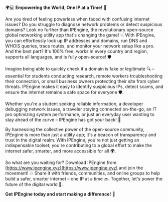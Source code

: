🌍💻 **Empowering the World, One IP at a Time!** 🚀

Are you tired of feeling powerless when faced with confusing internet issues? Do you struggle to diagnose network problems or detect suspicious domains? Look no further than IPEngine, the revolutionary open-source global networking utility app that's changing the game! 💥 With IPEngine, you can effortlessly look up IP addresses and domains, run DNS and WHOIS queries, trace routes, and monitor your network setup like a pro. And the best part? It's 100% free, works in every country and region, supports all languages, and is fully open-source! 🛡️

Imagine being able to quickly check if a domain is fake or legitimate 🔍 – essential for students conducting research, remote workers troubleshooting their connection, or small business owners protecting their site from cyber threats. IPEngine makes it easy to identify suspicious IPs, detect scams, and ensure the internet remains a safe space for everyone 🛡️.

Whether you're a student seeking reliable information, a developer debugging network issues, a traveler staying connected on-the-go, an IT pro optimizing system performance, or just an everyday user wanting to stay ahead of the curve – IPEngine has got your back! 💪

By harnessing the collective power of the open-source community, IPEngine is more than just a utility app; it's a beacon of transparency and trust in the digital realm. With IPEngine, you're not just getting an indispensable toolset; you're contributing to a global effort to make the internet safer, smarter, and more accessible for all 🌍.

So what are you waiting for? Download IPEngine from [https://www.ipengine.xyz](https://www.ipengine.xyz) and join the movement! 💥 Share it with friends, communities, and online groups to help build a safer, smarter internet – one IP at a time 🔜. Together, let's power the future of the digital world 🚀.

**Get IPEngine today and start making a difference!** 🌟